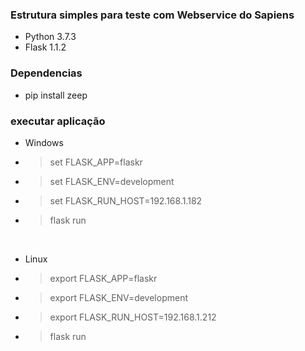 ### Estrutura simples para teste com Webservice do Sapiens

* Python 3.7.3
* Flask 1.1.2

### Dependencias
* pip install zeep

### executar aplicação
* Windows
* > set FLASK_APP=flaskr
* > set FLASK_ENV=development
* > set FLASK_RUN_HOST=192.168.1.182
* > flask run

<br>

* Linux
* > export FLASK_APP=flaskr
* > export FLASK_ENV=development
* > export FLASK_RUN_HOST=192.168.1.212
* > flask run